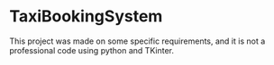 # TaxiBookingSystem
This project was made on some specific requirements, and it is not a professional code using python and TKinter.
